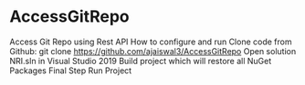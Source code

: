 # AccessGitRepo
Access Git Repo using Rest API
How to configure and run
Clone code from Github: git clone https://github.com/ajaiswal3/AccessGitRepo
Open solution NRI.sln in Visual Studio 2019
Build project which will restore all NuGet Packages
Final Step Run Project
